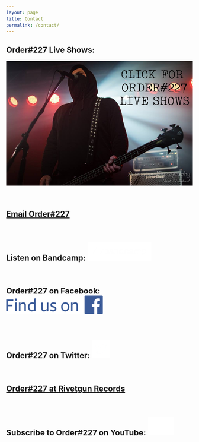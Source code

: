 ```yaml
---
layout: page
title: Contact
permalink: /contact/
---
```


## Order#227 Live Shows:
<a href="http://www.songkick.com/artists/9002289"><img src="/img/o227_liveshows.jpg" alt="Order227 Live Shows"/></a>

<br>

## [Email Order#227](mailto:order227band@gmail.com)

<br>

## Listen on Bandcamp: <a href="https://order227.bandcamp.com"><img src="/img/bandcamp-logotype-light-128.png" alt="Bandcamp logo" height="50"/></a>

<br>

## Order#227 on Facebook: <a href="https://www.facebook.com/Order227Band/"><img src="/img/FB-FindUsonFacebook-online-512.png" alt="Find Order227 on Facebook" height="50"/></a>

<br>

## Order#227 on Twitter: <a href="https://twitter.com/order227band"><img src="/img/tw_link_g.png" alt="Follow Order227 on Twitter" height="50"/></a>

<br>

## [Order#227 at Rivetgun Records](http://www.rivetgunrecords.co.uk/order227/index.htm)

<br>

## Subscribe to Order#227 on YouTube: <a href="https://www.youtube.com/channel/UCO35S3PlOE1zmyndPTfsROw?sub_confirmation=1"><img src="/img/yt_icon_mono_dark.png" alt="Subscribe to Order227 on YouTube" height="50"/></a>